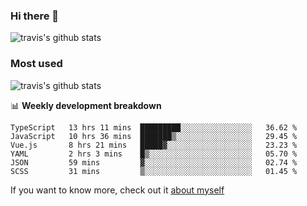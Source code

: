 ### Hi there 👋

<!--
**HondryTravis/HondryTravis** is a ✨ _special_ ✨ repository because its `README.md` (this file) appears on your GitHub profile.

Here are some ideas to get you started:

- 🔭 I’m currently working on ...
- 🌱 I’m currently learning ...
- 👯 I’m looking to collaborate on ...
- 🤔 I’m looking for help with ...
- 💬 Ask me about ...
- 📫 How to reach me: ...
- 😄 Pronouns: ...
- ⚡ Fun fact: ...
-->

![travis's github stats](https://github-readme-stats.vercel.app/api?username=HondryTravis&hide=stars)
### Most used
![travis's github stats](https://github-readme-stats.anuraghazra1.vercel.app/api/top-langs/?username=HondryTravis&layout=compact&hide_title=true)

📊 **Weekly development breakdown**

<!--START_SECTION:waka-->

```text
TypeScript   13 hrs 11 mins  █████████░░░░░░░░░░░░░░░░   36.62 %
JavaScript   10 hrs 36 mins  ███████▒░░░░░░░░░░░░░░░░░   29.45 %
Vue.js       8 hrs 21 mins   █████▓░░░░░░░░░░░░░░░░░░░   23.23 %
YAML         2 hrs 3 mins    █▒░░░░░░░░░░░░░░░░░░░░░░░   05.70 %
JSON         59 mins         ▓░░░░░░░░░░░░░░░░░░░░░░░░   02.74 %
SCSS         31 mins         ▒░░░░░░░░░░░░░░░░░░░░░░░░   01.45 %
```

<!--END_SECTION:waka-->

If you want to know more, check out it [about myself](https://hondrytravis.github.io/)
